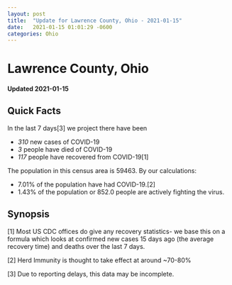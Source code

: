 ```yaml
---
layout: post
title:  "Update for Lawrence County, Ohio - 2021-01-15"
date:   2021-01-15 01:01:29 -0600
categories: Ohio
---
```


# Lawrence County, Ohio
#### Updated 2021-01-15

## Quick Facts

In the last 7 days[3] we project there have been
- *310* new cases of COVID-19
- *3* people have died of COVID-19
- *117* people have recovered from COVID-19[1]

The population in this census area is 59463. By our calculations:
- 7.01% of the population have had COVID-19.[2]
- 1.43% of the population or 852.0 people are actively fighting the virus.

## Synopsis




[1] Most US CDC offices do give any recovery statistics- we base this on a formula which looks at confirmed new cases
15 days ago (the average recovery time) and deaths over the last 7 days.

[2] Herd Immunity is thought to take effect at around ~70-80%

[3] Due to reporting delays, this data may be incomplete.
 
    